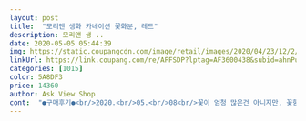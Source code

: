 ```yaml
---
layout: post 
title:  "모리앤 생화 카네이션 꽃화분, 레드" 
description: 모리앤 생 ..
date: 2020-05-05 05:44:39 
img: https://static.coupangcdn.com/image/retail/images/2020/04/23/12/2/2c02d93d-a25d-44d4-bdbb-e4553d605a2a.jpg 
linkUrl: https://link.coupang.com/re/AFFSDP?lptag=AF3600438&subid=ahnPublicAsk&pageKey=1499410821&itemId=2574849346&vendorItemId=70567155122&traceid=V0-113-3b10835d8d340062 
categories: [1015] 
color: 5A8DF3 
price: 14360 
author: Ask View Shop 
cont:  "●구매후기●<br/>2020.<br/>05.<br/>08<br/>꽃이 엄청 많은건 아니지만, 꽃향이 솔솔 올라와 기분좋게 합니다.<br/><br/>무엇보다 향이 너무 좋아요.<br/><br/>부모님도 만족^^<br/>삶에서 쿠팡을 빼고는 ㅋ 힘들것같아요    올해는 오래 키워보시라고 화분으로 준비했는데 꽃봉우리도 엄청 많고 튼튼해보여서  오래 꽃보실것같아요  색도 너무 고급스러운 카네이션이고 향도  은은하니 좋네요  감동스러운 구매였습니다<br/>생각보다 괜찮아요.<br/><br/>아침 8시 주문 오후3시 받았네요 이것이 진리ㅋ    카네이션도 너무싱싱하고 흙이 몇알 떨어지긴했지만 요정도는  기쁜 맘으로  이해<br/>어버이날 선물로 주문했습니다.<br/><br/>우선 육각형 화분이 마음에 듭니다.<br/><br/>저렴해보이지 않고, 꽃도 아직 덜 핀게 있어 물 줘가며 키우면 키우는 재미도 있을 것 같아요.<br/><br/>전날에 주문하여 바로 다음날 새벽에 도착해서 어버이날에 늦지 않고 드릴 수 있었어요.<br/><br/>카네이션 화분이라니 신선하네요~~아직 개화 덜된 꽃봉우리까지 피면 더 오래가고 이쁘겠네요~~<br/>" 
---
```

